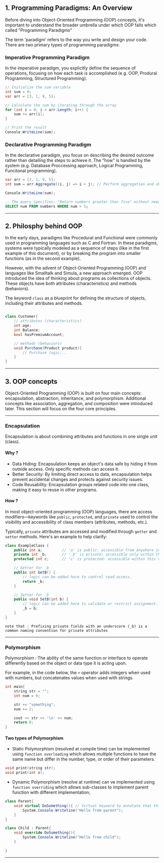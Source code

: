 ## 1. Programming Paradigms: An Overview
Before diving into Object-Oriented Programming (OOP) concepts, it's important to understand the broader umbrella under which OOP falls which called "Programming Paradigms"

The term 'paradigm' refers to the way you write and design your code. There are two primary types of programming paradigms:

### Imperative Programming Paradigm 
In the imperative paradigm, you explicitly define the sequence of operations, focusing on how each task is accomplished (e.g. OOP, Produral Programming, Structured Programming).

```csharp
// Initialize the sum variable
int sum = 0;
var arr = [3, 1, 9, 5];

// Calculate the sum by iterating through the array
for (int i = 0; i < arr.Length; i++) {
    sum += arr[i];
}

// Print the result
Console.WriteLine(sum);
```
### Declarative Programming Paradigm

In the declarative paradigm, you focus on describing the desired outcome rather than detailing the steps to achieve it. The "how" is handled by the system (e.g. Database Proccessing approach, Logical Programming, Funcitonal programming).

```csharp
var arr = [3, 1, 9, 5];
int sum = arr.Aggregate((i, j) => i + j); // Perform aggregation and obtain the result

Console.WriteLine(sum);
```

```sql
-- The query specifies: "Return numbers greater than five" without needing to define how it's done (~ loop on numbers and check the condition....)
SELECT num FROM numbers WHERE num > 5;
```
---
## 2. Philosphy behind OOP
In the early days, paradigms like Procedural and Functional were commonly used in programming languages such as C and Fortran.
In these paradigms, systems were typically modeled as a sequence of steps (like in the first example of this document), or by breaking the program into smaller functions (as in the second example).

However, with the advent of Object-Oriented Programming (OOP) and languages like Smalltalk and Simula, a new approach emerged.
OOP introduced the idea of thinking about programs as collections of objects. These objects have both attributes (characteristics) and methods (behaviors).

The keyword ```class``` as a blueprint for defining the structure of objects, including their attributes and methods.
```csharp

class Customer{
    // attributes (characteristics) 
    int age;
    int Balance;
    bool hasPremiumAccount; 

    // methods (behaviors)
    void Purchase(Product product){
        // Purchase logic...
    }
}

```
---
## 3. OOP concepts
Object-Oriented Programming (OOP) is built on four main concepts: encapsulation, abstraction, inheritance, and polymorphism. Additional concepts like association, aggregation, and composition were introduced later. This section will focus on the four core principles.

---
### Encapsulation
Encapsulation is about combining attributes and functions in one single unit (class).

#### Why ? 
- Data Hiding: Encapsulation keeps an object's data safe by hiding it from outside access. Only specific methods can access it.
- Better Security: By limiting direct access to data, encapsulation helps prevent accidental changes and protects against security issues.
- Code Reusability: Encapsulation groups related code into one class, making it easy to reuse in other programs.

#### How ?
In most object-oriented programming (OOP) languages, there are access modifiers—keywords like ```public```, ```protected```, and ```private``` used to control the visibility and accessibility of class members (attributes, methods, etc.).

Typically, ```private``` attributes are accessed and modified through ```getter``` and ```setter``` methods. Here's an example to help clarify:

```csharp
class ExampleClass {
    public int a;         // 'a' is public: accessible from anywhere in the code.
    private int _b;       // '_b' is private: accessible only within this class.
    protected int c;      // 'c' is protected: accessible within this class and its subclasses.

    // Getter for _b 
    public int GetB() {
        // logic can be added here to control read access.
        return _b;
    }

    // Setter for _b
    public void SetB(int b) {
        // logic can be added here to validate or restrict assignment.
        _b = b;
    }
}
```
```note that : Prefixing private fields with an underscore (_b) is a common naming convention for private attributes```

---
### Polymorphism 
Polymorphism : The ability of the same function or interface to operate differently based on the object or data type it is acting upon.

For example, in the code below, the ```+``` operator adds integers when used with numbers, but concatenates values when used with strings.
```cpp
int main{
    string str = "";
    int num = 0;

    str += "something";
    num += 2;

    cout << str << '\n' << num; 
    return 0;
}
```

#### Two types of Polymorphism
- Static Polymorphism (resolved at compile time) can be implemented using ```function overloading``` which allows multiple functions to have the same name but differ in the number, type, or order of their parameters.

```cpp
void print(string str);
void print(int x);
```

- Dynamic Polymorphism (resolve at runtime) can ve implemented using ```function overriding``` which allows sub-classes to implement parent function with different implementation;

```csharp
class Parent{
    void virtual DoSomething(){ // Virtual keyword to annotate that this function can be overriden
        System.Console.Writeline("Hello from parent");
    }
}
```
```csharp
class Child : Parent{
    void override DoSomething(){
        System.Console.Writeline("Hello from child");
    }

}
```


---





